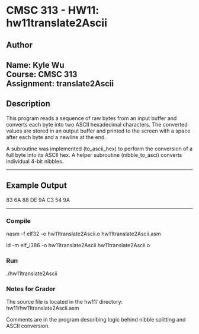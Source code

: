 # CMSC 313 - HW11: hw11translate2Ascii

## Author
Name: Kyle Wu  
Course: CMSC 313  
Assignment: translate2Ascii
---

## Description

This program reads a sequence of raw bytes from an input buffer and converts each byte into two ASCII hexadecimal characters. The converted values are stored in an output buffer and printed to the screen with a space after each byte and a newline at the end.

A subroutine was implemented (to_ascii_hex) to perform the conversion of a full byte into its ASCII hex. A helper subroutine (nibble_to_asci) converts individual 4-bit nibbles.

---

## Example Output

83 6A 88 DE 9A C3 54 9A

---

### Compile

nasm -f elf32 -o hw11translate2Ascii.o hw11translate2Ascii.asm

ld -m elf_i386 -o hw11translate2Ascii hw11translate2Ascii.o

### Run
./hw11translate2Ascii

### Notes for Grader
The source file is located in the hw11/ directory:   hw11/hw11translate2Ascii.asm

Comments are in the program describing logic behind nibble splitting and ASCII conversion.



